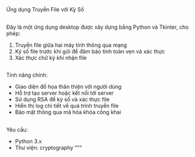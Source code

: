 ##
Ứng dụng Truyền File với Ký Số
##
Đây là một ứng dụng desktop được xây dựng bằng Python và Tkinter, cho phép:
1. Truyền file giữa hai máy tính thông qua mạng
2. Ký số file trước khi gửi để đảm bảo tính toàn vẹn và xác thực
3. Xác thực chữ ký khi nhận file
##
Tính năng chính:
- Giao diện đồ họa thân thiện với người dùng
- Hỗ trợ tạo server hoặc kết nối tới server
- Sử dụng RSA để ký số và xác thực file
- Hiển thị log chi tiết về quá trình truyền file
- Bảo mật thông qua mã hóa khóa công khai
##
Yêu cầu:
- Python 3.x
- Thư viện: cryptography
"""
